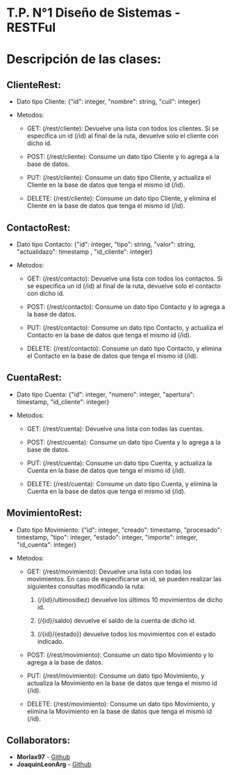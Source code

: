 # T.P. N°1 Diseño de Sistemas - RESTFul


# Descripción de las clases:

## ClienteRest:

   - Dato tipo Cliente: {"id": integer, "nombre": string, "cuil": integer}
  
   - Metodos:
      
      -  GET:  (/rest/cliente): Devuelve una lista con todos los clientes. Si se especifica un id (/id) al final de la ruta, devuelve solo el      cliente con dicho id.
      
      - POST: (/rest/cliente): Consume un dato tipo Cliente y lo agrega a la base de datos.
      
      - PUT: (/rest/cliente): Consume un dato tipo Cliente, y actualiza el Cliente en la base de datos que tenga el mismo id (/id).
      
      - DELETE: (/rest/cliente): Consume un dato tipo Cliente, y elimina el Cliente en la base de datos que tenga el mismo id (/id).
      
## ContactoRest:

   - Dato tipo Contacto: {"id": integer, "tipo": string, "valor": string, "actualidazo": timestamp , "id_cliente": integer}
  
   - Metodos:
      
      -  GET:  (/rest/contacto): Devuelve una lista con todos los contactos. Si se especifica un id (/id) al final de la ruta, devuelve solo el      contacto con dicho id.
      
      - POST: (/rest/contacto): Consume un dato tipo Contacto y lo agrega a la base de datos.
      
      - PUT: (/rest/contacto): Consume un dato tipo Contacto, y actualiza el Contacto en la base de datos que tenga el mismo id (/id).
      
      - DELETE: (/rest/contacto): Consume un dato tipo Contacto, y elimina el Contacto en la base de datos que tenga el mismo id (/id).
      
## CuentaRest:

   - Dato tipo Cuenta: {"id": integer, "numero": integer, "apertura": timestamp, "id_cliente": integer}
  
   - Metodos:
      
      -  GET:  (/rest/cuenta): Devuelve una lista con todas las cuentas. 
      
      - POST: (/rest/cuenta): Consume un dato tipo Cuenta y lo agrega a la base de datos.
      
      - PUT: (/rest/cuenta): Consume un dato tipo Cuenta, y actualiza la Cuenta en la base de datos que tenga el mismo id (/id).
      
      - DELETE: (/rest/cuenta): Consume un dato tipo Cuenta, y elimina la Cuenta en la base de datos que tenga el mismo id (/id).
      
## MovimientoRest:

   - Dato tipo Movimiento: {"id": integer, "creado": timestamp, "procesado": timestamp, "tipo": integer, "estado": integer, "importe": integer, "id_cuenta": integer}
  
   - Metodos:
      
      -  GET:  (/rest/movimiento): Devuelve una lista con todas los movimientos. En caso de especificarse un id, se pueden realizar las siguientes consultas modificando la ruta:
      
           1) (/{id}/ultimosdiez) devuelve los últimos 10 movimientos de dicho id. 

           2) (/{id}/saldo) devuelve el saldo de la cuenta de dicho id.

           3) (/{id}/{estado}) devuelve todos los movimientos con el estado indicado.
      
      - POST: (/rest/movimiento): Consume un dato tipo Movimiento y lo agrega a la base de datos.
      
      - PUT: (/rest/movimiento): Consume un dato tipo Movimiento, y actualiza la Movimiento en la base de datos que tenga el mismo id (/id).
      
      - DELETE: (/rest/movimiento): Consume un dato tipo Movimiento, y elimina la Movimiento en la base de datos que tenga el mismo id (/id).
  





## Collaborators:
* **Morlax97** - [Github](https://github.com/Morlax97)
* **JoaquinLeonArg** - [Github](https://github.com/JoaquinLeonArg)
